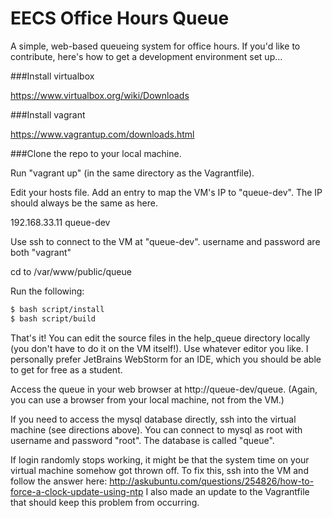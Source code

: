 # EECS Office Hours Queue
A simple, web-based queueing system for office hours. If you'd like to contribute, here's how to get a development environment set up...

###Install virtualbox

https://www.virtualbox.org/wiki/Downloads

###Install vagrant

https://www.vagrantup.com/downloads.html

###Clone the repo to your local machine.

Run "vagrant up" (in the same directory as the Vagrantfile).

Edit your hosts file. Add an entry to map the VM's IP to "queue-dev". The IP should always be the same as here.

192.168.33.11 queue-dev

Use ssh to connect to the VM at "queue-dev". username and password are both "vagrant"

cd to /var/www/public/queue

Run the following:

~~~ bash
$ bash script/install
$ bash script/build
~~~

That's it! You can edit the source files in the help_queue directory locally (you don't have to do it on the VM itself!).
Use whatever editor you like. I personally prefer JetBrains WebStorm for an IDE, which you should be able to get for
free as a student.

Access the queue in your web browser at http://queue-dev/queue. (Again, you can use a browser from your local machine, not from the VM.)

If you need to access the mysql database directly, ssh into the virtual machine (see directions above). You can connect to mysql as root with username and password "root". The database is called "queue".

If login randomly stops working, it might be that the system time on your virtual machine somehow got thrown off.
To fix this, ssh into the VM and follow the answer here: http://askubuntu.com/questions/254826/how-to-force-a-clock-update-using-ntp
I also made an update to the Vagrantfile that should keep this problem from occurring.
